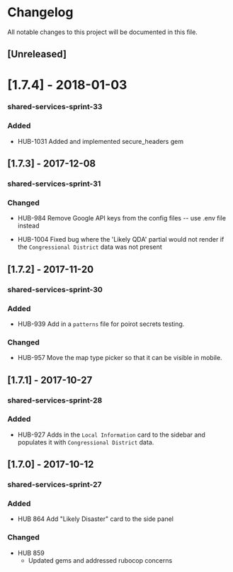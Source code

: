 # Changelog
All notable changes to this project will be documented in this file.

## [Unreleased]
# [1.7.4] - 2018-01-03
### shared-services-sprint-33
### Added
  - HUB-1031 Added and implemented secure_headers gem

## [1.7.3] - 2017-12-08
### shared-services-sprint-31
### Changed
  - HUB-984 Remove Google API keys from the config files -- use .env file instead

  - HUB-1004 Fixed bug where the 'Likely QDA' partial would not render if the `Congressional District` data was not present

## [1.7.2] - 2017-11-20
### shared-services-sprint-30
### Added
  - HUB-939 Add in a `patterns` file for poirot secrets testing.
### Changed
  - HUB-957 Move the map type picker so that it can be visible in mobile.

## [1.7.1] - 2017-10-27
### shared-services-sprint-28
### Added
  - HUB-927 Adds in the `Local Information` card to the sidebar and populates it with `Congressional District` data.

## [1.7.0] - 2017-10-12
### shared-services-sprint-27
### Added

  - HUB 864 Add "Likely Disaster" card to the side panel

### Changed

  - HUB 859
    - Updated gems and addressed rubocop concerns
